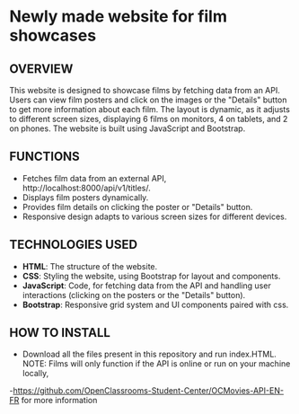# Newly made website for film showcases

## OVERVIEW

This website is designed to showcase films by fetching data from an API. Users can view film posters and click on the images or the "Details" button to get more information about each film. The layout is dynamic, as it adjusts to different screen sizes, displaying 6 films on monitors, 4 on tablets, and 2 on phones. The website is built using JavaScript and Bootstrap.

## FUNCTIONS

- Fetches film data from an external API, http://localhost:8000/api/v1/titles/.
- Displays film posters dynamically.
- Provides film details on clicking the poster or "Details" button.
- Responsive design adapts to various screen sizes for different devices.

## TECHNOLOGIES USED

- **HTML**: The structure of the website.
- **CSS**: Styling the website, using Bootstrap for layout and components.
- **JavaScript**: Code, for fetching data from the API and handling user interactions (clicking on the posters or the "Details" button).
- **Bootstrap**: Responsive grid system and UI components paired with css.

## HOW TO INSTALL

- Download all the files present in this repository and run index.HTML.
NOTE: Films will only function if the API is online or run on your machine locally,

-https://github.com/OpenClassrooms-Student-Center/OCMovies-API-EN-FR for more information
